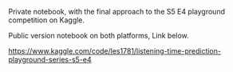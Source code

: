 Private notebook, with the final approach to the S5 E4 playground competition on Kaggle.

Public version notebook on both platforms, Link below.

https://www.kaggle.com/code/les1781/listening-time-prediction-playground-series-s5-e4
